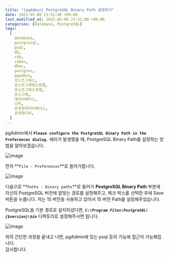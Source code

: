 ```yaml
---
title: "[pgAdmin] PostgreSQL Binary Path 설정하기"
date: 2023-05-08 23:51:00 +09:00
last_modified_at: 2023-05-08 23:51:00 +09:00
categories: [Database, PostgreSQL]
tags:
  [
    database,
    postgresql,
    psql,
    db,
    rdb,
    rdbms,
    dbms,
    postgres,
    pgadmin,
    포스트그레스,
    포스트그레에스큐엘,
    포스트그레스큐엘,
    포스그레,
    데이터베이스,
    디비,
    관계형데이터베이스,
    관계형디비,
  ]
---
```


pgAdmin에서 **`Please configure the PostgreSQL Binary Path in the Preferences dialog.`** 에러가 발생했을 때, PostgreSQL Binary Path를 설정하는 방법을 알아보겠습니다.  

![image](https://user-images.githubusercontent.com/104547731/236857575-6c830620-f520-48bd-a1e5-2110d1a90433.png)  

먼저 **`File - Preferences`**로 들어가줍니다.  

![image](https://user-images.githubusercontent.com/104547731/236858297-b36b24ee-5c26-48e1-bdd1-d19a509f2486.png)  

다음으로 **`Paths - Binary paths`**로 들어가 **PostgreSQL Binary Path** 부분에 자신의 PostgreSQL 버전에 알맞는 경로를 설정해주고, 체크 박스를 선택한 후에 Save 버튼을 누릅니다. 저는 15 버전을 사용하고 있어서 15 버전 Path를 설정해주었습니다.  

PostgreSQL을 기본 경로로 설치하셨다면, ***`C:\Program Files\PostgreSQL\{$version}\bin`*** 디렉토리로 설정해주시면 됩니다.  

![image](https://user-images.githubusercontent.com/104547731/236860742-54aad2b6-2768-40d4-aa15-8a46bc21963c.png)  

위의 간단한 과정을 끝내고 나면, pgAdmin에 있는 psql 등의 기능에 접근이 가능해집니다.  
감사합니다.